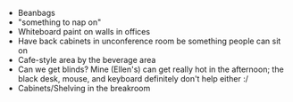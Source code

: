 * Beanbags
* "something to nap on"
* Whiteboard paint on walls in offices
* Have back cabinets in unconference room be something people can sit on
* Cafe-style area by the beverage area
* Can we get blinds? Mine (Ellen's) can get really hot in the afternoon; the black desk, mouse, and keyboard definitely don't help either :/
* Cabinets/Shelving in the breakroom